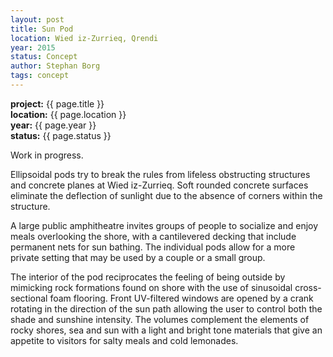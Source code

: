 ```yaml
---
layout: post
title: Sun Pod
location: Wied iz-Zurrieq, Qrendi
year: 2015
status: Concept
author: Stephan Borg
tags: concept
---
```


**project:** {{ page.title }}<br>
**location:** {{ page.location }}<br>
**year:** {{ page.year }}<br>
**status:** {{ page.status }}<br>

<div class="alert alert-warning" role="alert">
  Work in progress.
</div>

Ellipsoidal pods try to break the rules from lifeless obstructing structures and concrete planes at Wied iz-Zurrieq. Soft rounded concrete surfaces eliminate the deflection of
sunlight due to the absence of corners within the structure.

A large public amphitheatre invites groups of people to socialize and enjoy meals overlooking the shore, with a cantilevered decking that include permanent nets for sun bathing. The individual pods allow for a more private setting that may be used by a couple or a small group.

The interior of the pod reciprocates the feeling of being outside by mimicking rock formations found on shore with the use of sinusoidal cross-sectional foam flooring. Front
UV-filtered windows are opened by a crank rotating in the direction of the sun path allowing the user to control both the shade and sunshine intensity. The volumes complement the elements of rocky shores, sea and sun with a light and bright tone materials that give an appetite to visitors for salty meals and cold lemonades.
